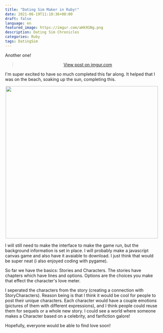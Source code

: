 ```yaml
---
title: "Dating Sim Maker in Ruby!"
date: 2021-06-19T11:10:36+08:00
draft: false
language: en
featured_image: https://imgur.com/aHk91Ng.png
description: Dating Sim Chronicles
categories: Ruby
tags: DatingSim
---
```


Another one! 

<div style="text-align: -webkit-center;">
	<blockquote class="imgur-embed-pub" lang="en" data-id="IU9BQZ3"><a href="https://imgur.com/IU9BQZ3">View post on imgur.com</a></blockquote><script async src="//s.imgur.com/min/embed.js" charset="utf-8"></script>
</div>

I'm super excited to have so much completed this far along. It helped that I was on the beach, soaking up the sun, completing this. 

<div style="text-align: -webkit-center;">
	<img src="https://i.imgur.com/vtw32sy.jpg" height="500" />
</div>

I will still need to make the interface to make the game run, but the background information is set in place. I will probably make a javascript canvas game and also have it avaiable to download. I just think that would be super neat (i also enjoyed coding with pygame).

So far we have the basics: Stories and Characters. The stories have chapters which have lines and options. Options are the choices you make that effect the character's love meter.

I seperated the characters from the story (creating a connection with StoryCharacters). Reason being is that I think it would be cool for people to post their unique characters. Each character would have a couple emotions (pictures of them with different expressions), and I think people could reuse them for sequels or a whole new story. I could see a world where someone makes a Character based on a celebrity, and fanfiction galore!


Hopefully, everyone would be able to find love soon!
